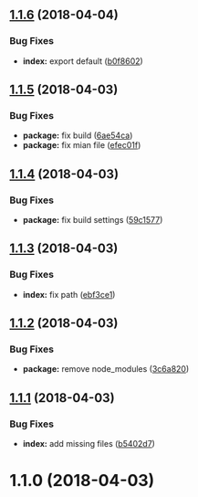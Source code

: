 <a name="1.1.6"></a>
## [1.1.6](https://github.com/InCuca/masks/compare/v1.1.5...v1.1.6) (2018-04-04)


### Bug Fixes

* **index:** export default ([b0f8602](https://github.com/InCuca/masks/commit/b0f8602))



<a name="1.1.5"></a>
## [1.1.5](https://github.com/InCuca/masks/compare/v1.1.4...v1.1.5) (2018-04-03)


### Bug Fixes

* **package:** fix build ([6ae54ca](https://github.com/InCuca/masks/commit/6ae54ca))
* **package:** fix mian file ([efec01f](https://github.com/InCuca/masks/commit/efec01f))



<a name="1.1.4"></a>
## [1.1.4](https://github.com/InCuca/masks/compare/v1.1.3...v1.1.4) (2018-04-03)


### Bug Fixes

* **package:** fix build settings ([59c1577](https://github.com/InCuca/masks/commit/59c1577))



<a name="1.1.3"></a>
## [1.1.3](https://github.com/InCuca/masks/compare/v1.1.2...v1.1.3) (2018-04-03)


### Bug Fixes

* **index:** fix path ([ebf3ce1](https://github.com/InCuca/masks/commit/ebf3ce1))



<a name="1.1.2"></a>
## [1.1.2](https://github.com/InCuca/masks/compare/v1.1.1...v1.1.2) (2018-04-03)


### Bug Fixes

* **package:** remove node_modules ([3c6a820](https://github.com/InCuca/masks/commit/3c6a820))



<a name="1.1.1"></a>
## [1.1.1](https://github.com/InCuca/masks/compare/v1.1.0...v1.1.1) (2018-04-03)


### Bug Fixes

* **index:** add missing files ([b5402d7](https://github.com/InCuca/masks/commit/b5402d7))



<a name="1.1.0"></a>
# 1.1.0 (2018-04-03)



